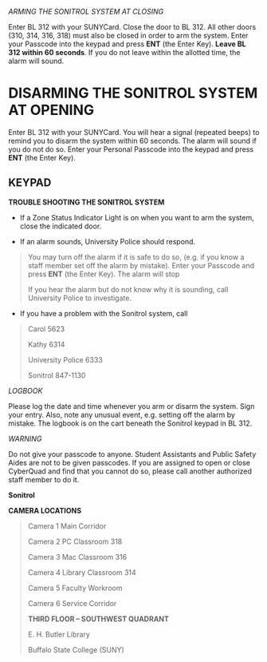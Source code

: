 *ARMING THE SONITROL SYSTEM AT CLOSING*

Enter BL 312 with your SUNYCard. Close the door to BL 312. All other doors (310, 314, 316, 318) must also be closed in order to arm the system. Enter your Passcode into the keypad and press **ENT** (the Enter Key). **Leave BL 312 within 60 seconds**. If you do not leave within the allotted time, the alarm will sound.

DISARMING THE SONITROL SYSTEM AT OPENING
========================================

Enter BL 312 with your SUNYCard. You will hear a signal (repeated beeps) to remind you to disarm the system within 60 seconds. The alarm will sound if you do not do so. Enter your Personal Passcode into the keypad and press **ENT** (the Enter Key).

KEYPAD
------

**TROUBLE SHOOTING THE SONITROL SYSTEM**

-   If a Zone Status Indicator Light is on when you want to arm the system, close the indicated door.

<!-- -->

-   If an alarm sounds, University Police should respond.

> You may turn off the alarm if it is safe to do so, (e.g. if you know a staff member set off the alarm by mistake). Enter your Passcode and press **ENT** (the Enter Key). The alarm will stop
>
> If you hear the alarm but do not know why it is sounding, call University Police to investigate.

-   If you have a problem with the Sonitrol system, call

> Carol 5623
>
> Kathy 6314
>
> University Police 6333
>
> Sonitrol 847-1130

*LOGBOOK*

Please log the date and time whenever you arm or disarm the system. Sign your entry. Also, note any unusual event, e.g. setting off the alarm by mistake. The logbook is on the cart beneath the Sonitrol keypad in BL 312.

*WARNING*

Do not give your passcode to anyone. Student Assistants and Public Safety Aides are not to be given passcodes. If you are assigned to open or close CyberQuad and find that you cannot do so, please call another authorized staff member to do it.

**Sonitrol**

**CAMERA LOCATIONS**

> Camera 1 Main Corridor
>
> Camera 2 PC Classroom 318
>
> Camera 3 Mac Classroom 316
>
> Camera 4 Library Classroom 314
>
> Camera 5 Faculty Workroom
>
> Camera 6 Service Corridor
>
> **THIRD FLOOR – SOUTHWEST QUADRANT**
>
> E. H. Butler Library
>
> Buffalo State College (SUNY)
